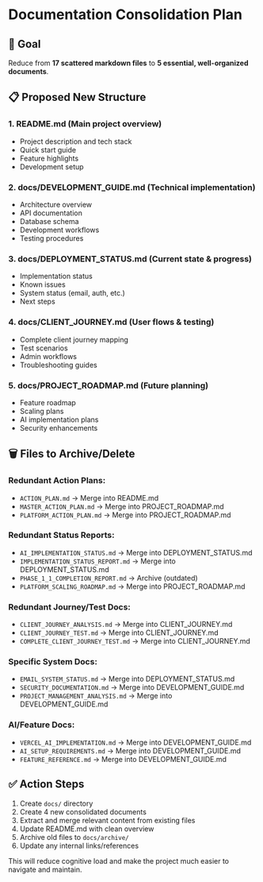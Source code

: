 # Documentation Consolidation Plan

## 🎯 Goal
Reduce from **17 scattered markdown files** to **5 essential, well-organized documents**.

## 📋 Proposed New Structure

### 1. **README.md** (Main project overview)
- Project description and tech stack
- Quick start guide
- Feature highlights
- Development setup

### 2. **docs/DEVELOPMENT_GUIDE.md** (Technical implementation)
- Architecture overview
- API documentation
- Database schema
- Development workflows
- Testing procedures

### 3. **docs/DEPLOYMENT_STATUS.md** (Current state & progress)
- Implementation status
- Known issues
- System status (email, auth, etc.)
- Next steps

### 4. **docs/CLIENT_JOURNEY.md** (User flows & testing)
- Complete client journey mapping
- Test scenarios
- Admin workflows
- Troubleshooting guides

### 5. **docs/PROJECT_ROADMAP.md** (Future planning)
- Feature roadmap
- Scaling plans
- AI implementation plans
- Security enhancements

## 🗑️ Files to Archive/Delete

### Redundant Action Plans:
- `ACTION_PLAN.md` → Merge into README.md
- `MASTER_ACTION_PLAN.md` → Merge into PROJECT_ROADMAP.md
- `PLATFORM_ACTION_PLAN.md` → Merge into PROJECT_ROADMAP.md

### Redundant Status Reports:
- `AI_IMPLEMENTATION_STATUS.md` → Merge into DEPLOYMENT_STATUS.md
- `IMPLEMENTATION_STATUS_REPORT.md` → Merge into DEPLOYMENT_STATUS.md
- `PHASE_1_1_COMPLETION_REPORT.md` → Archive (outdated)
- `PLATFORM_SCALING_ROADMAP.md` → Merge into PROJECT_ROADMAP.md

### Redundant Journey/Test Docs:
- `CLIENT_JOURNEY_ANALYSIS.md` → Merge into CLIENT_JOURNEY.md
- `CLIENT_JOURNEY_TEST.md` → Merge into CLIENT_JOURNEY.md
- `COMPLETE_CLIENT_JOURNEY_TEST.md` → Merge into CLIENT_JOURNEY.md

### Specific System Docs:
- `EMAIL_SYSTEM_STATUS.md` → Merge into DEPLOYMENT_STATUS.md
- `SECURITY_DOCUMENTATION.md` → Merge into DEVELOPMENT_GUIDE.md
- `PROJECT_MANAGEMENT_ANALYSIS.md` → Merge into DEVELOPMENT_GUIDE.md

### AI/Feature Docs:
- `VERCEL_AI_IMPLEMENTATION.md` → Merge into DEVELOPMENT_GUIDE.md
- `AI_SETUP_REQUIREMENTS.md` → Merge into DEVELOPMENT_GUIDE.md
- `FEATURE_REFERENCE.md` → Merge into DEVELOPMENT_GUIDE.md

## ✅ Action Steps

1. Create `docs/` directory
2. Create 4 new consolidated documents
3. Extract and merge relevant content from existing files
4. Update README.md with clean overview
5. Archive old files to `docs/archive/` 
6. Update any internal links/references

This will reduce cognitive load and make the project much easier to navigate and maintain.
